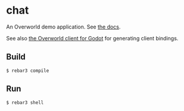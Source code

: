 chat
=====

An Overworld demo application. See [the
docs](https://github.com/saltysystems/overworld/blob/master/doc/demo.md).

See also [the Overworld client for Godot](https://github.com/saltysystems/overworld_client) for generating client bindings. 

Build
-----

    $ rebar3 compile

Run
-----

    $ rebar3 shell
    

